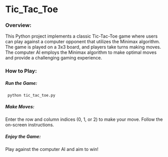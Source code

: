 # Tic_Tac_Toe
### Overview:
This Python project implements a classic Tic-Tac-Toe game where users can play against a computer opponent that utilizes the Minimax algorithm. The game is played on a 3x3 board, and players take turns making moves. The computer AI employs the Minimax algorithm to make optimal moves and provide a challenging gaming experience.
### How to Play:
##### Run the Game:
     python tic_tac_toe.py
##### Make Moves:

Enter the row and column indices (0, 1, or 2) to make your move.
Follow the on-screen instructions.
##### Enjoy the Game:

Play against the computer AI and aim to win!
